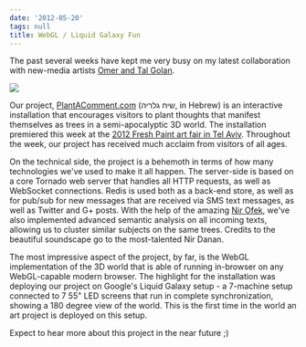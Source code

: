 ```yaml
---
date: '2012-05-20'
tags: null
title: WebGL / Liquid Galaxy Fun
---
```


The past several weeks have kept me very busy on my latest collaboration with
new-media artists [Omer and Tal Golan](http://omta.co).

![](/static/img/blog/plantacomment.png)

Our project, [PlantAComment.com](http://plantacomment.com) (שיח גלריה, in
Hebrew) is an interactive installation that encourages visitors to plant
thoughts that manifest themselves as trees in a semi-apocalyptic 3D world. The
installation premiered this week at the [2012 Fresh Paint art fair in Tel Aviv](http://www.freshpaint.co.il/en/). Throughout the week, our project has
received much acclaim from visitors of all ages.

On the technical side, the project is a behemoth in terms of how many
technologies we've used to make it all happen. The server-side is based on a
core Tornado web server that handles all HTTP requests, as well as WebSocket
connections. Redis is used both as a back-end store, as well as for pub/sub
for new messages that are received via SMS text messages, as well as Twitter
and G+ posts. With the help of the amazing [Nir Ofek](http://www.linkedin.com/in/nirofek), we've also implemented advanced
semantic analysis on all incoming texts, allowing us to cluster similar
subjects on the same trees. Credits to the beautiful soundscape go to the
most-talented Nir Danan.

The most impressive aspect of the project, by far, is the WebGL implementation
of the 3D world that is able of running in-browser on any WebGL-capable modern
browser. The highlight for the installation was deploying our project on
Google's Liquid Galaxy setup - a 7-machine setup connected to 7 55" LED
screens that run in complete synchronization, showing a 180 degree view of the
world. This is the first time in the world an art project is deployed on this
setup.

Expect to hear more about this project in the near future ;)